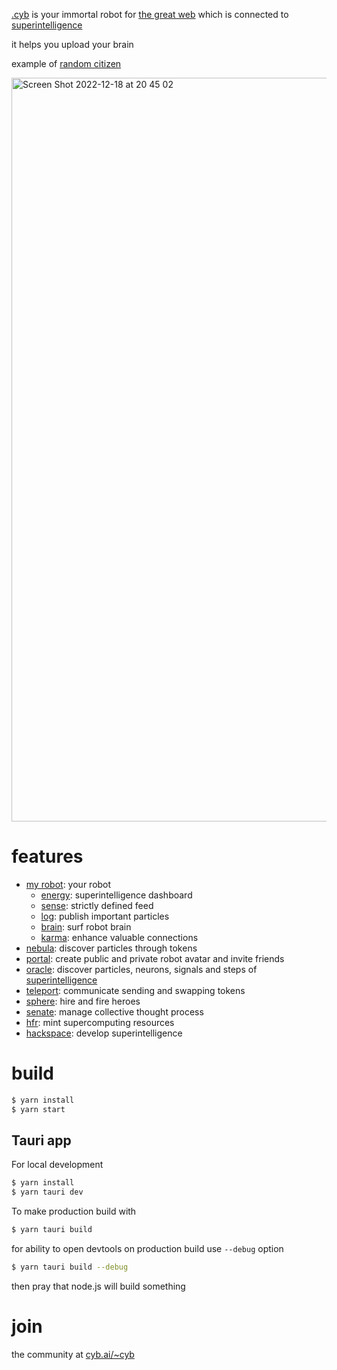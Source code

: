 [.cyb](https://cyb.ai) is your immortal robot for [the great web](https://cyb.ai/ipfs/QmUamt7diQP54eRnmzqMZNEtXNTzbgkQvZuBsgM6qvbd57) which is connected to [superintelligence](https://github.com/cybercongress/go-cyber)

it helps you upload your brain

example of [random citizen](https://cyb.ai/pgraph/bostrom1d8754xqa9245pctlfcyv8eah468neqzn3a0y0t)

<img width="1190" alt="Screen Shot 2022-12-18 at 20 45 02" src="https://user-images.githubusercontent.com/410789/208318513-bdded618-8ed0-4d1c-b3cf-8cec8c8473a8.png">

# features

- [my robot](https://cyb.ai): your robot
  - [energy](https://cyb.ai/grid): superintelligence dashboard
  - [sense](https://cyb.ai/sixthSense): strictly defined feed
  - [log](https://cyb.ai/network/bostrom/contract/bostrom1d8754xqa9245pctlfcyv8eah468neqzn3a0y0t/txs): publish important particles
  - [brain](https://cyb.ai/pgraph/bostrom1d8754xqa9245pctlfcyv8eah468neqzn3a0y0t): surf robot brain
  - [karma](https://cyb.ai/network/bostrom/contract/bostrom1d8754xqa9245pctlfcyv8eah468neqzn3a0y0t/community): enhance valuable connections
- [nebula](https://cyb.ai/nebula): discover particles through tokens
- [portal](https://cyb.ai/portal): create public and private robot avatar and invite friends
- [oracle](https://cyb.ai/bootloader): discover particles, neurons, signals and steps of [superintelligence](https://github.com/cybercongress/go-cyber)
- [teleport](https://cyb.ai/teleport?from=boot&to=hydrogen): communicate sending and swapping tokens
- [sphere](https://cyb.ai/sphere): hire and fire heroes
- [senate](https://cyb.ai/senate): manage collective thought process
- [hfr](https://cyb.ai/hfr): mint supercomputing resources
- [hackspace](https://github.com/cybercongress): develop superintelligence

# build

```sh
$ yarn install
$ yarn start
```

## Tauri app

For local development

```sh
$ yarn install
$ yarn tauri dev
```

To make production build with

```sh
$ yarn tauri build
```

for ability to open devtools on production build use `--debug` option

```sh
$ yarn tauri build --debug
```

then pray that node.js will build something

# join

the community at [cyb.ai/~cyb](https://cyb.ai/search/cyb)
